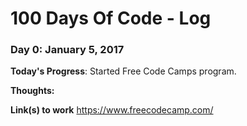 # 100 Days Of Code - Log

### Day 0: January 5, 2017

**Today's Progress**:
Started Free Code Camps program.

**Thoughts:** 

**Link(s) to work**
https://www.freecodecamp.com/
